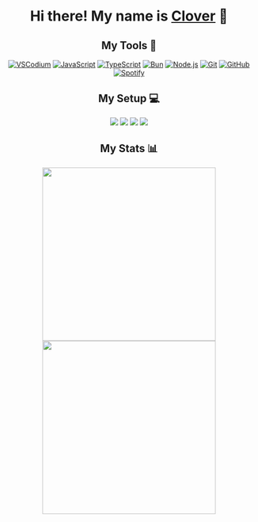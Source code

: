 <h1 align="center">Hi there! My name is <a href="https://clover.lgbt/">Clover</a> 👋</h1>

<h2 align="center">My Tools 🔧</h2>
<p align="center">
    <a href="https://vscodium.com/" target="_blank"><img alt="VSCodium" src="https://img.shields.io/badge/VSCodium-3578C8?style=for-the-badge&logo=vscodium&logoColor=white" /></a>
    <a href="https://www.javascript.com/" target="_blank"><img alt="JavaScript" src="https://img.shields.io/badge/JavaScript-323330?style=for-the-badge&logo=javascript&logoColor=F7DF1E" /></a>
    <a href="https://www.typescriptlang.org/" target="_blank"><img alt="TypeScript" src="https://img.shields.io/badge/TypeScript-007ACC?style=for-the-badge&logo=typescript&logoColor=white" /></a>
    <a href="https://bun.sh/" target="_blank"><img alt="Bun" src="https://img.shields.io/badge/Bun-14151A?style=for-the-badge&logo=bun&logoColor=FBF0DF" /></a>
    <a href="https://nodejs.org/" target="_blank"><img alt="Node.js" src="https://img.shields.io/badge/Node.js-339933?style=for-the-badge&logo=nodedotjs&logoColor=white" /></a>
    <a href="https://git-scm.com/" target="_blank"><img alt="Git" src="https://img.shields.io/badge/GIT-E44C30?style=for-the-badge&logo=git&logoColor=white" /></a>
    <a href="https://github.com/" target="_blank"><img alt="GitHub" src="https://img.shields.io/badge/GitHub-100000?style=for-the-badge&logo=github&logoColor=white" /></a>
    <a href="https://www.spotify.com/" target="_blank"><img alt="Spotify" src="https://img.shields.io/badge/Spotify-1ED760?&style=for-the-badge&logo=spotify&logoColor=white" /></a>
</p>

<h2 align="center">My Setup 💻</h2>
<p align="center">
    <img src="https://img.shields.io/badge/Nobara%2039-000000?style=for-the-badge&logoColor=FBF0DF&label=Linux&labelColor=181825" />
    <img src="https://img.shields.io/badge/Intel%20Core%20i7%209700-0068B5?style=for-the-badge&logoColor=FBF0DF&label=CPU&labelColor=181825" />
    <img src="https://img.shields.io/badge/32%20GB-0068B5?style=for-the-badge&logoColor=FBF0DF&label=RAM&labelColor=181825" />
    <img src="https://img.shields.io/badge/AMD%20Radeon%20RX%206750%20XT-ED1C24?style=for-the-badge&logoColor=FBF0DF&label=GPU&labelColor=181825" />
</p>

<h2 align="center">My Stats 📊</h2>
<p align="center">
  <a href="https://github.com/SmollClover"><img align="center" src="https://github-readme-stats.vercel.app/api?username=SmollClover&show_icons=true&count_private=true&theme=dracula" width="350"></a>
  <a href="https://github.com/SmollClover"><img align="center"  src="https://github-readme-stats.vercel.app/api/top-langs/?username=SmollClover&layout=compact&theme=dracula" width="350"></a>
</p>
